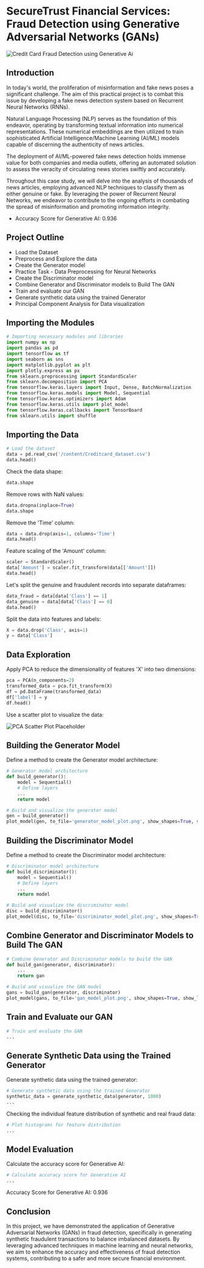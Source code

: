 
# SecureTrust Financial Services: Fraud Detection using Generative Adversarial Networks (GANs)

![Credit Card Fraud Detection using Generative Ai](cred_fraud.jpg)

## Introduction

In today's world, the proliferation of misinformation and fake news poses a significant challenge. The aim of this practical project is to combat this issue by developing a fake news detection system based on Recurrent Neural Networks (RNNs).

Natural Language Processing (NLP) serves as the foundation of this endeavor, operating by transforming textual information into numerical representations. These numerical embeddings are then utilized to train sophisticated Artificial Intelligence/Machine Learning (AI/ML) models capable of discerning the authenticity of news articles.

The deployment of AI/ML-powered fake news detection holds immense value for both companies and media outlets, offering an automated solution to assess the veracity of circulating news stories swiftly and accurately.

Throughout this case study, we will delve into the analysis of thousands of news articles, employing advanced NLP techniques to classify them as either genuine or fake. By leveraging the power of Recurrent Neural Networks, we endeavor to contribute to the ongoing efforts in combating the spread of misinformation and promoting information integrity.

* Accuracy Score for Generative AI: 0.936

## Project Outline

- Load the Dataset
- Preprocess and Explore the data
- Create the Generator model
- Practice Task - Data Preprocessing for Neural Networks
- Create the Discriminator model
- Combine Generator and Discriminator models to Build The GAN
- Train and evaluate our GAN
- Generate synthetic data using the trained Generator
- Principal Component Analysis for Data visualization

## Importing the Modules

```python
# Importing necessary modules and libraries
import numpy as np
import pandas as pd
import tensorflow as tf
import seaborn as sns
import matplotlib.pyplot as plt
import plotly.express as px
from sklearn.preprocessing import StandardScaler
from sklearn.decomposition import PCA
from tensorflow.keras.layers import Input, Dense, BatchNormalization
from tensorflow.keras.models import Model, Sequential
from tensorflow.keras.optimizers import Adam
from tensorflow.keras.utils import plot_model
from tensorflow.keras.callbacks import TensorBoard
from sklearn.utils import shuffle
```

## Importing the Data

```python
# Load the dataset
data = pd.read_csv('/content/Creditcard_dataset.csv')
data.head()
```

Check the data shape:

```python
data.shape
```

Remove rows with NaN values:

```python
data.dropna(inplace=True)
data.shape
```

Remove the 'Time' column:

```python
data = data.drop(axis=1, columns='Time')
data.head()
```

Feature scaling of the 'Amount' column:

```python
scaler = StandardScaler()
data['Amount'] = scaler.fit_transform(data[['Amount']])
data.head()
```

Let's split the genuine and fraudulent records into separate dataframes:

```python
data_fraud = data[data['Class'] == 1]
data_genuine = data[data['Class'] == 0]
data.head()
```

Split the data into features and labels:

```python
X = data.drop('Class', axis=1)
y = data['Class']
```

## Data Exploration

Apply PCA to reduce the dimensionality of features 'X' into two dimensions:

```python
pca = PCA(n_components=2)
transformed_data = pca.fit_transform(X)
df = pd.DataFrame(transformed_data)
df['label'] = y
df.head()
```

Use a scatter plot to visualize the data:

![PCA Scatter Plot Placeholder](output.png)

## Building the Generator Model

Define a method to create the Generator model architecture:

```python
# Generator model architecture
def build_generator():
    model = Sequential()
    # Define layers
    ...
    return model

# Build and visualize the generator model
gen = build_generator()
plot_model(gen, to_file='generator_model_plot.png', show_shapes=True, show_layer_names=True)
```

## Building the Discriminator Model

Define a method to create the Discriminator model architecture:

```python
# Discriminator model architecture
def build_discriminator():
    model = Sequential()
    # Define layers
    ...
    return model

# Build and visualize the discriminator model
disc = build_discriminator()
plot_model(disc, to_file='discriminator_model_plot.png', show_shapes=True, show_layer_names=True)
```

## Combine Generator and Discriminator Models to Build The GAN

```python
# Combine Generator and Discriminator models to build the GAN
def build_gan(generator, discriminator):
    ...
    return gan

# Build and visualize the GAN model
gans = build_gan(generator, discriminator)
plot_model(gans, to_file='gan_model_plot.png', show_shapes=True, show_layer_names=True)
```

## Train and Evaluate our GAN

```python
# Train and evaluate the GAN
...
```

## Generate Synthetic Data using the Trained Generator

Generate synthetic data using the trained generator:

```python
# Generate synthetic data using the trained Generator
synthetic_data = generate_synthetic_data(generator, 1000)
...
```

Checking the individual feature distribution of synthetic and real fraud data:

```python
# Plot histograms for feature distribution
...
```

## Model Evaluation

Calculate the accuracy score for Generative AI:

```python
# Calculate accuracy score for Generative AI
...
```
Accuracy Score for Generative AI: 0.936

## Conclusion

In this project, we have demonstrated the application of Generative Adversarial Networks (GANs) in fraud detection, specifically in generating synthetic fraudulent transactions to balance imbalanced datasets. By leveraging advanced techniques in machine learning and neural networks, we aim to enhance the accuracy and effectiveness of fraud detection systems, contributing to a safer and more secure financial environment.

```
